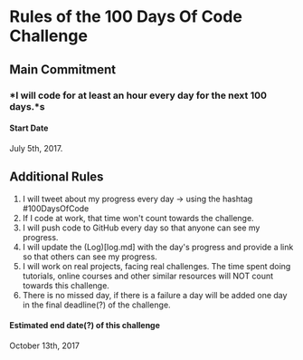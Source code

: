# Rules of the 100 Days Of Code Challenge

## Main Commitment
### *I will code for at least an hour every day for the next 100 days.*s

#### Start Date
July 5th, 2017.

## Additional Rules
1. I will tweet about my progress every day -> using the hashtag #100DaysOfCode
2. If I code at work, that time won't count towards the challenge.
3. I will push code to GitHub every day so that anyone can see my progress.
4. I will update the (Log)[log.md] with the day's progress and provide a link so that others can see my progress.
5. I will work on real projects, facing real challenges. The time spent doing tutorials, online courses and other similar resources will NOT count towards this challenge.
6. There is no missed day, if there is a failure a day will be added one day in the final deadline(?) of the challenge.

#### Estimated end date(?) of this challenge
October 13th, 2017
